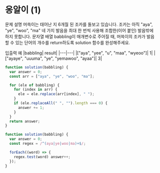 # 옹알이 (1)

문제 설명
머쓱이는 태어난 지 6개월 된 조카를 돌보고 있습니다. 조카는 아직 "aya", "ye", "woo", "ma" 네 가지 발음을 최대 한 번씩 사용해 조합한(이어 붙인) 발음밖에 하지 못합니다. 문자열 배열 babbling이 매개변수로 주어질 때, 머쓱이의 조카가 발음할 수 있는 단어의 개수를 return하도록 solution 함수를 완성해주세요.

입출력 예
|babbling| result|
|---|---|
|["aya", "yee", "u", "maa", "wyeoo"]| 1|
|["ayaye", "uuuma", "ye", "yemawoo", "ayaa"]| 3|

```js
function solution(babbling) {
  var answer = 0;
  const arr = ["aya", "ye", "woo", "ma"];

  for (ele of babbling) {
    for (index in arr) {
      ele = ele.replace(arr[index], " ");
    }
    if (ele.replaceAll(" ", "").length === 0) {
      answer += 1;
    }
  }
  return answer;
}
```

```js
function solution(babbling) {
  var answer = 0;
  const regex = /^(aya|ye|woo|ma)+$/;

  forEach((word) => {
    regex.test(word) answer++;
  });
}
```
